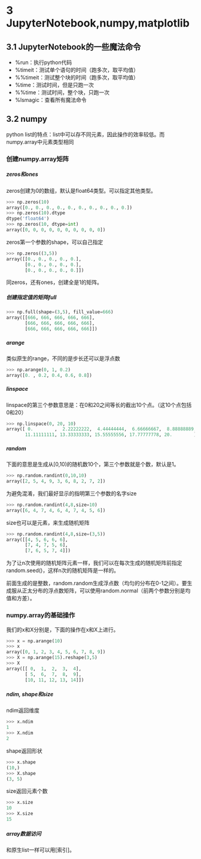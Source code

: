 # 3 JupyterNotebook,numpy,matplotlib

## 3.1 JupyterNotebook的一些魔法命令

- %run：执行python代码
- %timeit：测试单个语句的时间（跑多次，取平均值）
- %%timeit：测试整个块的时间（跑多次，取平均值）
- %time：测试时间，但是只跑一次
- %%time：测试时间，整个块，只跑一次
- %lsmagic：查看所有魔法命令

## 3.2 numpy

python list的特点：list中可以存不同元素，因此操作的效率较低。而numpy.array中元素类型相同

### 创建numpy.array矩阵

##### zeros和ones

zeros创建为0的数组，默认是float64类型。可以指定其他类型。

```python
>>> np.zeros(10)
array([0., 0., 0., 0., 0., 0., 0., 0., 0., 0.])
>>> np.zeros(10).dtype
dtype('float64')
>>> np.zeros(10, dtype=int)
array([0, 0, 0, 0, 0, 0, 0, 0, 0, 0])
```

zeros第一个参数的shape，可以自己指定

```python
>>> np.zeros((3,5))
array([[0., 0., 0., 0., 0.],
       [0., 0., 0., 0., 0.],
       [0., 0., 0., 0., 0.]])
```

同zeros，还有ones，创建全是1的矩阵。

##### 创建指定值的矩阵full

```python
>>> np.full(shape=(3,5), fill_value=666)
array([[666, 666, 666, 666, 666],
       [666, 666, 666, 666, 666],
       [666, 666, 666, 666, 666]])
```

##### arange

类似原生的range，不同的是步长还可以是浮点数

```python
>>> np.arange(0, 1, 0.2)
array([0. , 0.2, 0.4, 0.6, 0.8])
```

##### linspace

linspace的第三个参数意思是：在0和20之间等长的截出10个点。（这10个点包括0和20）

```python
>>> np.linspace(0, 20, 10)
array([ 0.        ,  2.22222222,  4.44444444,  6.66666667,  8.88888889,
       11.11111111, 13.33333333, 15.55555556, 17.77777778, 20.        ])
```

##### random

下面的意思是生成从[0,10)的随机数10个，第三个参数就是个数，默认是1。

```python
>>> np.random.randint(0,10,10)
array([2, 5, 4, 9, 3, 6, 8, 2, 7, 2])
```

为避免混淆，我们最好显示的指明第三个参数的名字size

```python
>>> np.random.randint(4,8,size=10)
array([6, 4, 7, 4, 6, 4, 7, 4, 5, 6])
```

size也可以是元素，来生成随机矩阵

```python
>>> np.random.randint(4,8,size=(3,5))
array([[4, 5, 6, 6, 6],
       [7, 4, 7, 5, 6],
       [7, 6, 5, 7, 4]])
```

为了让n次使用的随机矩阵元素一样，我们可以在每次生成的随机矩阵前指定random.seed()，这样n次的随机矩阵是一样的。

前面生成的是整数，random.random生成浮点数（均匀的分布在0-1之间）。要生成服从正太分布的浮点数矩阵，可以使用random.normal（前两个参数分别是均值和方差）。

### numpy.array的基础操作

我们的x和X分别是，下面的操作在x和X上进行。

```python
>>> x = np.arange(10)
>>> x
array([0, 1, 2, 3, 4, 5, 6, 7, 8, 9])
>>> X = np.arange(15).reshape(3,5)
>>> X
array([[ 0,  1,  2,  3,  4],
       [ 5,  6,  7,  8,  9],
       [10, 11, 12, 13, 14]])
```

##### ndim, shape和size

ndim返回维度

```python
>>> x.ndim
1
>>> X.ndim
2
```

shape返回形状

```python
>>> x.shape
(10,)
>>> X.shape
(3, 5)
```

size返回元素个数

```python
>>> x.size
10
>>> X.size
15
```

##### array数据访问

和原生list一样可以用[索引]。